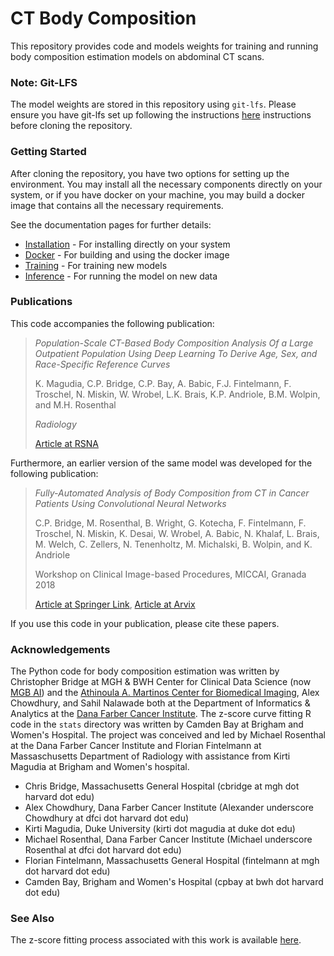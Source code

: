 # CT Body Composition

This repository provides code and models weights for training and running body composition estimation models on
abdominal CT scans.

### Note: Git-LFS

The model weights are stored in this repository using `git-lfs`. Please ensure you have git-lfs set up following
the instructions [here](https://git-lfs.com/) instructions before cloning the repository.

### Getting Started

After cloning the repository, you have two options for setting up the environment.
You may install all the necessary components directly on your system, or if you have docker on your machine,
you may build a docker image that contains all the necessary requirements.

See the documentation pages for further details:
* [Installation](docs/installation.md) - For installing directly on your system
* [Docker](docs/docker.md) - For building and using the docker image
* [Training](docs/training.md) - For training new models
* [Inference](docs/inference.md) - For running the model on new data

### Publications

This code accompanies the following publication:

> *Population-Scale CT-Based Body Composition Analysis Of a Large Outpatient Population Using Deep Learning To Derive
> Age, Sex, and Race-Specific Reference Curves*
>
> K. Magudia, C.P. Bridge, C.P. Bay, A. Babic, F.J. Fintelmann, F. Troschel, N. Miskin, W. Wrobel, L.K. Brais,
> K.P. Andriole, B.M. Wolpin, and M.H. Rosenthal
>
> *Radiology*
>
> [Article at RSNA](https://pubs.rsna.org/doi/10.1148/radiol.2020201640)

Furthermore, an earlier version of the same model was developed for the following publication:

> *Fully-Automated Analysis of Body Composition from CT in Cancer Patients Using Convolutional Neural Networks*
>
> C.P. Bridge, M. Rosenthal, B. Wright, G. Kotecha, F. Fintelmann, F. Troschel, N. Miskin, K. Desai, W. Wrobel,
> A. Babic, N. Khalaf, L. Brais, M. Welch, C. Zellers, N. Tenenholtz, M. Michalski, B. Wolpin, and K. Andriole
>
> Workshop on Clinical Image-based Procedures, MICCAI, Granada 2018
>
> [Article at Springer Link](https://link.springer.com/chapter/10.1007/978-3-030-01201-4_22),
> [Article at Arvix](https://arxiv.org/abs/1808.03844)

If you use this code in your publication, please cite these papers.

### Acknowledgements

The Python code for body composition estimation was written by Christopher Bridge at MGH & BWH Center for Clinical Data
Science (now [MGB AI](https://www.massgeneralbrigham.org/en/research-and-innovation/centers-and-programs/data-science))
and the [Athinoula A. Martinos Center for Biomedical Imaging](https://martinos.org), Alex Chowdhury, and Sahil
Nalawade both at the Department of Informatics & Analytics at the
[Dana Farber Cancer Institute](https://www.dana-farber.org/). The z-score curve fitting R code in the `stats` directory
was written by Camden Bay at Brigham and Women's Hospital. The project was conceived and led by Michael Rosenthal at
the Dana Farber Cancer Institute and Florian Fintelmann at Massaschusetts Department of Radiology with assistance
from Kirti Magudia at Brigham and Women's hospital.

- Chris Bridge, Massachusetts General Hospital (cbridge at mgh dot harvard dot edu)
- Alex Chowdhury, Dana Farber Cancer Institute (Alexander underscore Chowdhury at dfci dot harvard dot edu)
- Kirti Magudia, Duke University (kirti dot magudia at duke dot edu)
- Michael Rosenthal, Dana Farber Cancer Institute (Michael underscore Rosenthal at dfci dot harvard dot edu)
- Florian Fintelmann, Massachusetts General Hospital (fintelmann at mgh dot harvard dot edu)
- Camden Bay, Brigham and Women's Hospital (cpbay at bwh dot harvard dot edu)

### See Also

The z-score fitting process associated with this work is available
[here](https://github.com/Rosenthal-Lab-at-Dana-Farber/bodycomp-popref).
